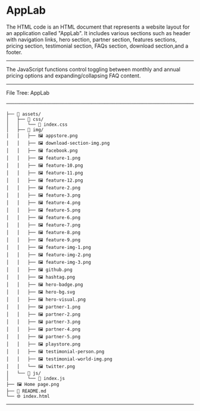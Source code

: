 # AppLab

The HTML code is an HTML document that represents a website layout for an application called "AppLab". It includes various sections such as header with navigation links, hero section, partner section, features sections, pricing section, testimonial section, FAQs section, download section,and a footer.

---

The JavaScript functions control toggling between monthly and annual pricing options and expanding/collapsing FAQ content.

---

File Tree: AppLab
```
────────────────────────────────────────────────────────────────────────────────

├── 📁 assets/
│   ├── 📁 css/
│   │   └── 🎨 index.css
│   ├── 📁 img/
│   │   ├── 🖼️ appstore.png
│   │   ├── 🖼️ download-section-img.png
│   │   ├── 🖼️ facebook.png
│   │   ├── 🖼️ feature-1.png
│   │   ├── 🖼️ feature-10.png
│   │   ├── 🖼️ feature-11.png
│   │   ├── 🖼️ feature-12.png
│   │   ├── 🖼️ feature-2.png
│   │   ├── 🖼️ feature-3.png
│   │   ├── 🖼️ feature-4.png
│   │   ├── 🖼️ feature-5.png
│   │   ├── 🖼️ feature-6.png
│   │   ├── 🖼️ feature-7.png
│   │   ├── 🖼️ feature-8.png
│   │   ├── 🖼️ feature-9.png
│   │   ├── 🖼️ feature-img-1.png
│   │   ├── 🖼️ feature-img-2.png
│   │   ├── 🖼️ feature-img-3.png
│   │   ├── 🖼️ github.png
│   │   ├── 🖼️ hashtag.png
│   │   ├── 🖼️ hero-badge.png
│   │   ├── 🖼️ hero-bg.svg
│   │   ├── 🖼️ hero-visual.png
│   │   ├── 🖼️ partner-1.png
│   │   ├── 🖼️ partner-2.png
│   │   ├── 🖼️ partner-3.png
│   │   ├── 🖼️ partner-4.png
│   │   ├── 🖼️ partner-5.png
│   │   ├── 🖼️ playstore.png
│   │   ├── 🖼️ testimonial-person.png
│   │   ├── 🖼️ testimonial-world-img.png
│   │   └── 🖼️ twitter.png
│   └── 📁 js/
│       └── 📄 index.js
├── 🖼️ Home page.png
├── 📝 README.md
└── 🌐 index.html
```
---